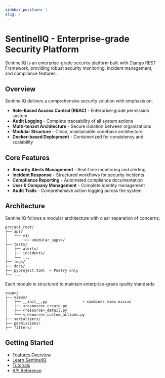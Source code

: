 ```yaml
---
sidebar_position: 1
slug: /
---
```


# SentinelIQ - Enterprise-grade Security Platform

SentinelIQ is an enterprise-grade security platform built with Django REST Framework, providing robust security monitoring, incident management, and compliance features.

## Overview

SentinelIQ delivers a comprehensive security solution with emphasis on:

- **Role-Based Access Control (RBAC)** - Enterprise-grade permission system
- **Audit Logging** - Complete traceability of all system actions
- **Multi-tenant Architecture** - Secure isolation between organizations
- **Modular Structure** - Clean, maintainable codebase architecture
- **Docker-based Deployment** - Containerized for consistency and scalability

## Core Features

- **Security Alerts Management** - Real-time monitoring and alerting
- **Incident Response** - Structured workflows for security incidents
- **Compliance Reporting** - Automated compliance documentation
- **User & Company Management** - Complete identity management
- **Audit Trails** - Comprehensive action logging across the system

## Architecture

SentinelIQ follows a modular architecture with clear separation of concerns:

```
project_root/
├── api/
│   └── v1/
│       └── <modular_apps>/
├── tests/
│   ├── alerts/
│   ├── incidents/
│   └── ...
├── logs/
├── docs/
├── pyproject.toml  ← Poetry only
└── ...
```

Each module is structured to maintain enterprise-grade quality standards:

```
<app>/
├── views/
│   ├── __init__.py                ← combines view mixins
│   ├── <resource>_create.py
│   ├── <resource>_detail.py
│   └── <resource>_custom_actions.py
├── serializers/
├── permissions/
├── filters/
```

## Getting Started

- [Features Overview](features)
- [Learn SentinelIQ](learn/index)
- [Tutorials](tutorial/intro)
- [API Reference](reference/api-core) 